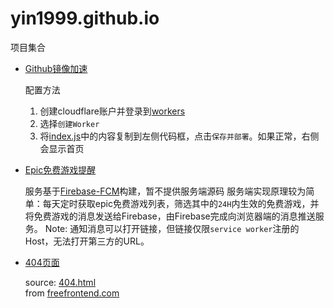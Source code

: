 # yin1999.github.io

项目集合

- [Github镜像加速](https://mirrors.yin199909.workers.dev)

  配置方法
  1. 创建cloudflare账户并登录到[workers](https://workers.cloudflare.com/)
  2. 选择`创建Worker`
  3. 将[index.js](https://github.com/yin1999/yin1999.github.io/blob/master/gh-proxy/index.js)中的内容复制到左侧代码框，点击`保存并部署`。如果正常，右侧会显示首页

- [Epic免费游戏提醒](https://yin1999.github.io/epicfreegame/)

  服务基于[Firebase-FCM](https://firebase.google.com/docs/cloud-messaging)构建，暂不提供服务端源码
  服务端实现原理较为简单：每天定时获取epic免费游戏列表，筛选其中的`24H`内生效的免费游戏，并将免费游戏的消息发送给Firebase，由Firebase完成向浏览器端的消息推送服务。
  Note: 通知消息可以打开链接，但链接仅限`service worker`注册的Host，无法打开第三方的URL。

- [404页面](https://yin1999.github.io/404/)

  source: [404.html](https://yin1999.github.io/404.html)  
  from [freefrontend.com](https://freefrontend.com/html-funny-404-pages/)
